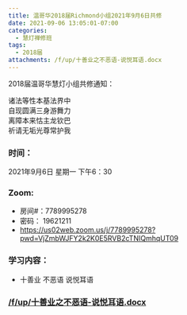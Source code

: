 ```yaml
---
title: 温哥华2018届Richmond小组2021年9月6日共修
date: 2021-09-06 13:05:01-07:00
categories:
  - 慧灯禅修班
tags:
  - 2018届
attachments: /f/up/十善业之不恶语-说悦耳语.docx
---
```

2018届温哥华慧灯小组共修通知：

诸法等性本基法界中\
自现圆满三身游舞力\
离障本来怙主龙钦巴\
祈请无垢光尊常护我  

### 时间：

2021年9月6日 星期一 下午6：30

### Zoom:

* 房间#：7789995278 
* 密码： 19621211
* <https://us02web.zoom.us/j/7789995278?pwd=VjZmbWJFY2k2K0E5RVB2cTNIQmhqUT09>

### 学习内容：

* 十善业 不恶语 说悦耳语

### [/f/up/十善业之不恶语-说悦耳语.docx](http://huidengchanxiu.net/hdv/f/up/十善业之不恶语-说悦耳语.docx)

